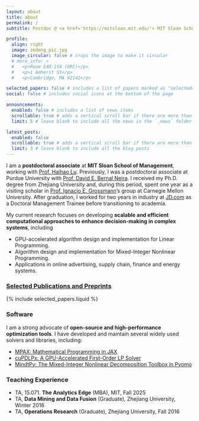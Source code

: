 ```yaml
---
layout: about
title: about
permalink: /
subtitle: Postdoc @ <a href='https://mitsloan.mit.edu/'> MIT Sloan School of Management</a>

profile:
  align: right
  image: zedong_pic.jpg
  image_circular: false # crops the image to make it circular
  # more_info: >
  #   <p>Room E40-154 (ORC)</p>
  #   <p>1 Amherst St</p>
  #   <p>Cambridge, MA 02142</p>

selected_papers: false # includes a list of papers marked as "selected={true}"
social: false # includes social icons at the bottom of the page

announcements:
  enabled: false # includes a list of news items
  scrollable: true # adds a vertical scroll bar if there are more than 3 news items
  limit: 5 # leave blank to include all the news in the `_news` folder

latest_posts:
  enabled: false
  scrollable: true # adds a vertical scroll bar if there are more than 3 new posts items
  limit: 3 # leave blank to include all the blog posts
---
```


I am a **postdoctoral associate** at **MIT Sloan School of Management**, working with [Prof. Haihao Lu](https://mitsloan.mit.edu/faculty/directory/haihao-lu). Previously, I was a postdoctoral associate at Purdue University with [Prof. David E. Bernal Neira](https://secquoia.github.io/1-bernalde.html). I received my Ph.D. degree from Zhejiang University and, during this period, spent one year as a visiting scholar in [Prof. Ignacio E. Grossmann](https://engineering.cmu.edu/directory/bios/grossmann-ignacio.html)’s group at Carnegie Mellon University. After graduation, I worked for two years in industry at [JD.com](https://corporate.jd.com/home) as a Doctoral Management Trainee before transitioning to academia.

My current research focuses on developing **scalable and efficient computational approaches to enhance decision-making in complex systems**, including
- GPU-accelerated algorithm design and implementation for Linear Programming.
- Algorithm design and implementation for Mixed-Integer Nonlinear Programming.
- Applications in online advertising, supply chain, finance and energy systems.

<h3>
  <a href="{{ '/publications/' | relative_url }}" style="color: inherit">Selected Publications and Preprints</a>
</h3>
{% include selected_papers.liquid %}



### Software
I am a strong advocate of **open-source and high-performance optimization tools**. I have developed and maintain several widely used solvers and libraries, including:
- [MPAX: Mathematical Programming in JAX](https://github.com/MIT-Lu-Lab/MPAX/)
- [cuPDLPx: A GPU-Accelerated First-Order LP Solver](https://github.com/MIT-Lu-Lab/cuPDLPx)
- [MindtPy: The Mixed-Integer Nonlinear Decomposition Toolbox in Pyomo](https://pyomo.readthedocs.io/en/stable/explanation/solvers/mindtpy.html)

### Teaching Experience

- TA, 15.071. **The Analytics Edge** (MBA), MIT, Fall 2025
- TA, **Data Mining and Data Fusion** (Graduate), Zhejiang University, Winter 2016
- TA, **Operations Research** (Graduate), Zhejiang University, Fall 2016


<!-- . My work integrates a broad range of methodologies, including mathematical modeling, algorithm design, uncertainty quantification, and hardware-accelerated solver implementation, with a strong emphasis on open-source and high-performance tools. -->


<!-- Write your biography here. Tell the world about yourself. Link to your favorite [subreddit](http://reddit.com). You can put a picture in, too. The code is already in, just name your picture `prof_pic.jpg` and put it in the `img/` folder.

Put your address / P.O. box / other info right below your picture. You can also disable any of these elements by editing `profile` property of the YAML header of your `_pages/about.md`. Edit `_bibliography/papers.bib` and Jekyll will render your [publications page](/al-folio/publications/) automatically.

Link to your social media connections, too. This theme is set up to use [Font Awesome icons](https://fontawesome.com/) and [Academicons](https://jpswalsh.github.io/academicons/), like the ones below. Add your Facebook, Twitter, LinkedIn, Google Scholar, or just disable all of them. -->
